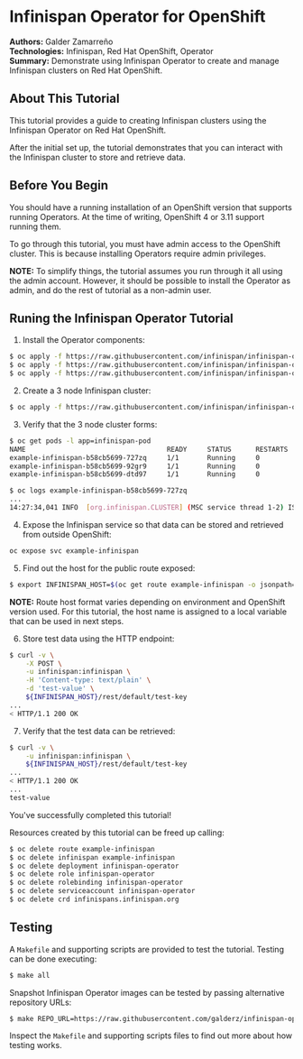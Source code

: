 Infinispan Operator for OpenShift
=================================
**Authors:** Galder Zamarreño  
**Technologies:** Infinispan, Red Hat OpenShift, Operator  
**Summary:** Demonstrate using Infinispan Operator to create and manage Infinispan clusters on Red Hat OpenShift.   

About This Tutorial
-------------------
This tutorial provides a guide to creating Infinispan clusters using the Infinispan Operator on Red Hat OpenShift.

After the initial set up, the tutorial demonstrates that you can interact with the Infinispan cluster to store and retrieve data.

Before You Begin
----------------
You should have a running installation of an OpenShift version that supports running Operators.
At the time of writing, OpenShift 4 or 3.11 support running them.

To go through this tutorial, you must have admin access to the OpenShift cluster.
This is because installing Operators require admin privileges.

**NOTE:** To simplify things, the tutorial assumes you run through it all using the admin account.
However, it should be possible to install the Operator as admin, and do the rest of tutorial as a non-admin user. 

Runing the Infinispan Operator Tutorial
---------------------------------------
1. Install the Operator components:
```bash
$ oc apply -f https://raw.githubusercontent.com/infinispan/infinispan-operator/0.2.1/deploy/rbac.yaml
$ oc apply -f https://raw.githubusercontent.com/infinispan/infinispan-operator/0.2.1/deploy/operator.yaml
$ oc apply -f https://raw.githubusercontent.com/infinispan/infinispan-operator/0.2.1/deploy/crd.yaml
``` 

2. Create a 3 node Infinispan cluster:
```bash
$ oc apply -f https://raw.githubusercontent.com/infinispan/infinispan-operator/0.2.1/deploy/cr/cr_minimal.yaml
```

3. Verify that the 3 node cluster forms:
```bash
$ oc get pods -l app=infinispan-pod
NAME                                   READY     STATUS      RESTARTS   AGE
example-infinispan-b58cb5699-727zq     1/1       Running     0          46m
example-infinispan-b58cb5699-92gr9     1/1       Running     0          46m
example-infinispan-b58cb5699-dtd97     1/1       Running     0          46m

$ oc logs example-infinispan-b58cb5699-727zq
...
14:27:34,041 INFO  [org.infinispan.CLUSTER] (MSC service thread 1-2) ISPN000094: Received new cluster view for channel cluster: [example-infinispan-b58cb5699-dtd97|2] (3) [example-infinispan-b58cb5699-dtd97, example-infinispan-b58cb5699-92gr9, example-infinispan-b58cb5699-727zq]
```

4. Expose the Infinispan service so that data can be stored and retrieved from outside OpenShift:
```bash
oc expose svc example-infinispan
```

5. Find out the host for the public route exposed:
```bash
$ export INFINISPAN_HOST=$(oc get route example-infinispan -o jsonpath="{.spec.host}")
```
  **NOTE:** Route host format varies depending on environment and OpenShift version used.
  For this tutorial, the host name is assigned to a local variable that can be used in next steps. 

6. Store test data using the HTTP endpoint:
```bash
$ curl -v \
    -X POST \
    -u infinispan:infinispan \
    -H 'Content-type: text/plain' \
    -d 'test-value' \
    ${INFINISPAN_HOST}/rest/default/test-key
...
< HTTP/1.1 200 OK
```

7. Verify that the test data can be retrieved:
```bash
$ curl -v \
    -u infinispan:infinispan \
    ${INFINISPAN_HOST}/rest/default/test-key
...
< HTTP/1.1 200 OK
...
test-value
```

  You've successfully completed this tutorial!

  Resources created by this tutorial can be freed up calling:

  ```bash
  $ oc delete route example-infinispan
  $ oc delete infinispan example-infinispan
  $ oc delete deployment infinispan-operator
  $ oc delete role infinispan-operator
  $ oc delete rolebinding infinispan-operator
  $ oc delete serviceaccount infinispan-operator
  $ oc delete crd infinispans.infinispan.org
  ```

Testing
-------
A `Makefile` and supporting scripts are provided to test the tutorial.
Testing can be done executing:

```bash
$ make all
```

Snapshot Infinispan Operator images can be tested by passing alternative repository URLs:

```bash
$ make REPO_URL=https://raw.githubusercontent.com/galderz/infinispan-operator/t_release all
```

Inspect the `Makefile` and supporting scripts files to find out more about how testing works. 
